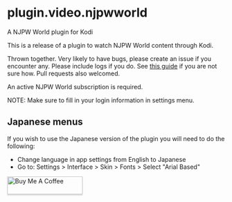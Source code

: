 # plugin.video.njpwworld
A NJPW World plugin for Kodi

This is a release of a plugin to watch NJPW World content through Kodi. 

Thrown together. Very likely to have bugs, please create an issue if you encounter any. Please include logs if you do. See [this guide](http://kodi.wiki/view/Log_file/Easy) if you are not sure how. Pull requests also welcomed.

An active NJPW World subscription is required.  

NOTE: Make sure to fill in your login information in settings menu.

## Japanese menus
If you wish to use the Japanese version of the plugin you will need to do the following:
* Change language in app settings from English to Japanese
* Go to: Settings > Interface > Skin > Fonts > Select "Arial Based"


<a href="https://www.buymeacoffee.com/jgilf" target="_blank"><img src="https://www.buymeacoffee.com/assets/img/custom_images/orange_img.png" alt="Buy Me A Coffee" style="height: 41px !important;width: 174px !important;box-shadow: 0px 3px 2px 0px rgba(190, 190, 190, 0.5) !important;-webkit-box-shadow: 0px 3px 2px 0px rgba(190, 190, 190, 0.5) !important;" ></a>
